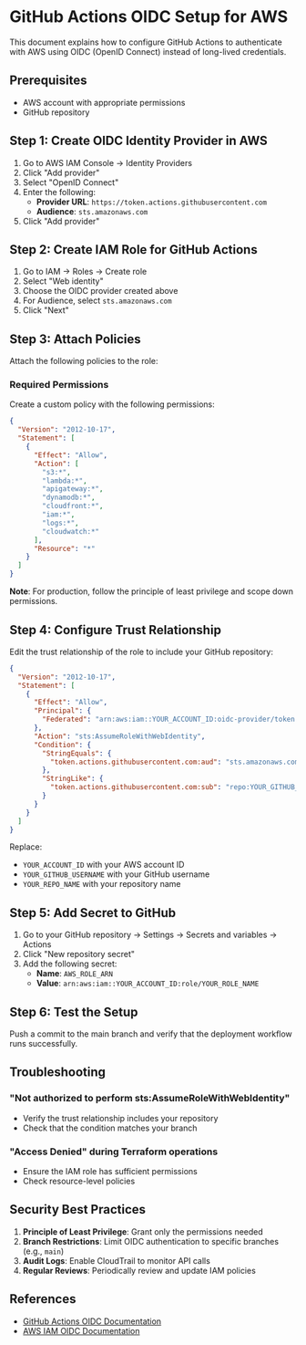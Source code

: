 # GitHub Actions OIDC Setup for AWS

This document explains how to configure GitHub Actions to authenticate with AWS using OIDC (OpenID Connect) instead of long-lived credentials.

## Prerequisites

- AWS account with appropriate permissions
- GitHub repository

## Step 1: Create OIDC Identity Provider in AWS

1. Go to AWS IAM Console → Identity Providers
2. Click "Add provider"
3. Select "OpenID Connect"
4. Enter the following:
   - **Provider URL**: `https://token.actions.githubusercontent.com`
   - **Audience**: `sts.amazonaws.com`
5. Click "Add provider"

## Step 2: Create IAM Role for GitHub Actions

1. Go to IAM → Roles → Create role
2. Select "Web identity"
3. Choose the OIDC provider created above
4. For Audience, select `sts.amazonaws.com`
5. Click "Next"

## Step 3: Attach Policies

Attach the following policies to the role:

### Required Permissions

Create a custom policy with the following permissions:

```json
{
  "Version": "2012-10-17",
  "Statement": [
    {
      "Effect": "Allow",
      "Action": [
        "s3:*",
        "lambda:*",
        "apigateway:*",
        "dynamodb:*",
        "cloudfront:*",
        "iam:*",
        "logs:*",
        "cloudwatch:*"
      ],
      "Resource": "*"
    }
  ]
}
```

**Note**: For production, follow the principle of least privilege and scope down permissions.

## Step 4: Configure Trust Relationship

Edit the trust relationship of the role to include your GitHub repository:

```json
{
  "Version": "2012-10-17",
  "Statement": [
    {
      "Effect": "Allow",
      "Principal": {
        "Federated": "arn:aws:iam::YOUR_ACCOUNT_ID:oidc-provider/token.actions.githubusercontent.com"
      },
      "Action": "sts:AssumeRoleWithWebIdentity",
      "Condition": {
        "StringEquals": {
          "token.actions.githubusercontent.com:aud": "sts.amazonaws.com"
        },
        "StringLike": {
          "token.actions.githubusercontent.com:sub": "repo:YOUR_GITHUB_USERNAME/YOUR_REPO_NAME:ref:refs/heads/main"
        }
      }
    }
  ]
}
```

Replace:

- `YOUR_ACCOUNT_ID` with your AWS account ID
- `YOUR_GITHUB_USERNAME` with your GitHub username
- `YOUR_REPO_NAME` with your repository name

## Step 5: Add Secret to GitHub

1. Go to your GitHub repository → Settings → Secrets and variables → Actions
2. Click "New repository secret"
3. Add the following secret:
   - **Name**: `AWS_ROLE_ARN`
   - **Value**: `arn:aws:iam::YOUR_ACCOUNT_ID:role/YOUR_ROLE_NAME`

## Step 6: Test the Setup

Push a commit to the main branch and verify that the deployment workflow runs successfully.

## Troubleshooting

### "Not authorized to perform sts:AssumeRoleWithWebIdentity"

- Verify the trust relationship includes your repository
- Check that the condition matches your branch

### "Access Denied" during Terraform operations

- Ensure the IAM role has sufficient permissions
- Check resource-level policies

## Security Best Practices

1. **Principle of Least Privilege**: Grant only the permissions needed
2. **Branch Restrictions**: Limit OIDC authentication to specific branches (e.g., `main`)
3. **Audit Logs**: Enable CloudTrail to monitor API calls
4. **Regular Reviews**: Periodically review and update IAM policies

## References

- [GitHub Actions OIDC Documentation](https://docs.github.com/en/actions/deployment/security-hardening-your-deployments/configuring-openid-connect-in-amazon-web-services)
- [AWS IAM OIDC Documentation](https://docs.aws.amazon.com/IAM/latest/UserGuide/id_roles_providers_create_oidc.html)
